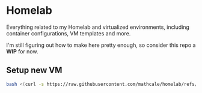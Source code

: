 # Homelab

Everything related to my Homelab and virtualized environments, including container configurations, VM templates and more.

I'm still figuring out how to make here pretty enough, so consider this repo a **WIP** for now.

## Setup new VM

```sh
bash <(curl -s https://raw.githubusercontent.com/mathcale/homelab/refs/heads/main/scripts/setup-vm.sh)
```
